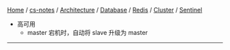 [Home](https://mengxianbin.github.io) /
[cs-notes](https://mengxianbin.github.io/cs-notes/site) /
[Architecture](https://mengxianbin.github.io/cs-notes/site/Architecture) /
[Database](https://mengxianbin.github.io/cs-notes/site/Architecture/Database) /
[Redis](https://mengxianbin.github.io/cs-notes/site/Architecture/Database/Redis) /
[Cluster](https://mengxianbin.github.io/cs-notes/site/Architecture/Database/Redis/Cluster) /
[Sentinel](https://mengxianbin.github.io/cs-notes/site/Architecture/Database/Redis/Cluster/Sentinel)

* 高可用
    * master 宕机时，自动将 slave 升级为 master

---
